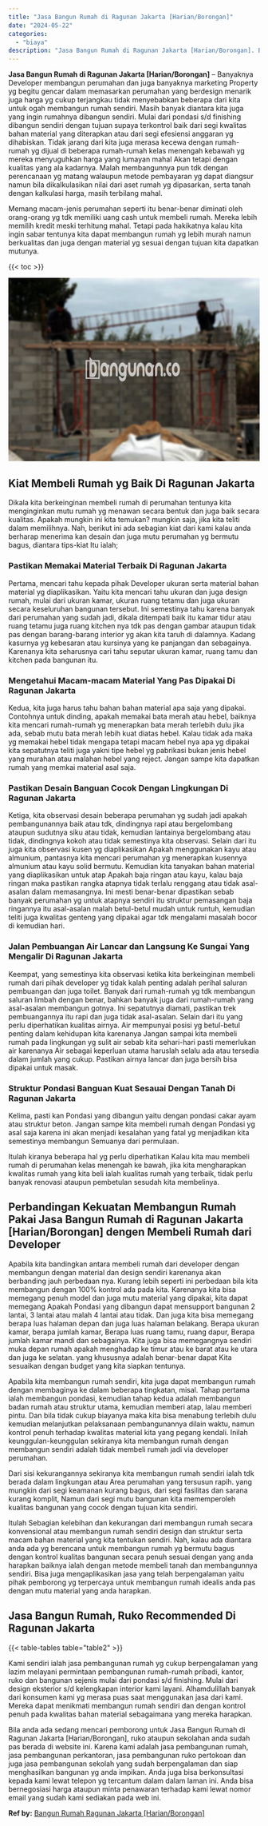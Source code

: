 ```yaml
---
title: "Jasa Bangun Rumah di Ragunan Jakarta [Harian/Borongan]"
date: "2024-05-22"
categories: 
  - "biaya"
description: "Jasa Bangun Rumah di Ragunan Jakarta [Harian/Borongan]. Bila anda ada sedang mencari pemborong untuk Jasa Bangun Rumah di Ragunan Jakarta [Harian/Borongan]..."
---
```


**Jasa Bangun Rumah di Ragunan Jakarta \[Harian/Borongan\]** – Banyaknya Developer membangun perumahan dan juga banyaknya marketing Property yg begitu gencar dalam memasarkan perumahan yang berdesign menarik juga harga yg cukup terjangkau tidak menyebabkan beberapa dari kita untuk ogah membangun rumah sendiri. Masih banyak diantara kita juga yang ingin rumahnya dibangun sendiri. Mulai dari pondasi s/d finishing dibangun sendiri dengan tujuan supaya terkontrol baik dari segi kwalitas bahan material yang diterapkan atau dari segi efesiensi anggaran yg dihabiskan. Tidak jarang dari kita juga merasa kecewa dengan rumah-rumah yg dijual di beberapa rumah-rumah kelas menengah kebawah yg mereka menyuguhkan harga yang lumayan mahal Akan tetapi dengan kualitas yang ala kadarnya. Malah membangunnya pun tdk dengan perencanaan yg matang walaupun metode pembayaran yg dapat diangsur namun bila dikalkulasikan nilai dari aset rumah yg dipasarkan, serta tanah dengan kalkulasi harga, masih terbilang mahal.

Memang macam-jenis perumahan seperti itu benar-benar diminati oleh orang-orang yg tdk memiliki uang cash untuk membeli rumah. Mereka lebih memilih kredit meski terhitung mahal. Tetapi pada hakikatnya kalau kita ingin sabar tentunya kita dapat membangun rumah yg lebih murah namun berkualitas dan juga dengan material yg sesuai dengan tujuan kita dapatkan mutunya.

{{< toc >}}

![Jasa Bangun Rumah di Ragunan Jakarta [Harian/Borongan]](/images/borong-bangunan-14.png)

## Kiat Membeli Rumah yg Baik Di Ragunan Jakarta

Dikala kita berkeinginan membeli rumah di perumahan tentunya kita menginginkan mutu rumah yg menawan secara bentuk dan juga baik secara kualitas. Apakah mungkin ini kita temukan? mungkin saja, jika kita teliti dalam memilihnya. Nah, berikut ini ada sebagian kiat dari kami kalau anda berharap menerima kan desain dan juga mutu perumahan yg bermutu bagus, diantara tips-kiat Itu ialah;

### Pastikan Memakai Material Terbaik Di Ragunan Jakarta

Pertama, mencari tahu kepada pihak Developer ukuran serta material bahan material yg diaplikasikan. Yaitu kita mencari tahu ukuran dan juga design rumah, mulai dari ukuran kamar, ukuran ruang tetamu dan juga ukuran secara keseluruhan bangunan tersebut. Ini semestinya tahu karena banyak dari perumahan yang sudah jadi, dikala ditempati baik itu kamar tidur atau ruang tetamu juga ruang kitchen nya tdk pas dengan gambar ataupun tidak pas dengan barang-barang interior yg akan kita taruh di dalamnya. Kadang kasurnya yg kebesaran atau kursinya yang ke panjangan dan sebagainya. Karenanya kita seharusnya cari tahu seputar ukuran kamar, ruang tamu dan kitchen pada bangunan itu.

### Mengetahui Macam-macam Material Yang Pas Dipakai Di Ragunan Jakarta

Kedua, kita juga harus tahu bahan bahan material apa saja yang dipakai. Contohnya untuk dinding, apakah memakai bata merah atau hebel, baiknya kita mencari rumah-rumah yg menerapkan bata merah terlebih dulu jika ada, sebab mutu bata merah lebih kuat diatas hebel. Kalau tidak ada maka yg memakai hebel tidak mengapa tetapi macam hebel nya apa yg dipakai kita sepatutnya teliti juga yakni tipe hebel yg pabrikasi bukan jenis hebel yang murahan atau malahan hebel yang reject. Jangan sampe kita dapatkan rumah yang memkai material asal saja.

### Pastikan Desain Banguan Cocok Dengan Lingkungan Di Ragunan Jakarta

Ketiga, kita observasi desain beberapa perumahan yg sudah jadi apakah pembangunannya baik atau tdk, dindingnya rapi atau bergelombang ataupun sudutnya siku atau tidak, kemudian lantainya bergelombang atau tidak, dindingnya kokoh atau tidak semestinya kita observasi. Selain dari itu juga kita observasi kusen yg diaplikasikan Apakah menggunakan kayu atau almunium, pantasnya kita mencari perumahan yg menerapkan kusennya almunium atau kayu solid bermutu. Kemudian kita tanyakan bahan material yang diaplikasikan untuk atap Apakah baja ringan atau kayu, kalau baja ringan maka pastikan rangka atapnya tidak terlalu renggang atau tidak asal-asalan dalam memasangnya. Ini mesti benar-benar dipastikan sebab banyak perumahan yg untuk atapnya sendiri itu struktur pemasangan baja ringannya itu asal-asalan malah betul-betul mudah untuk runtuh, kemudian teliti juga kwalitas genteng yang dipakai agar tdk mengalami masalah bocor di kemudian hari.

### Jalan Pembuangan Air Lancar dan Langsung Ke Sungai Yang Mengalir Di Ragunan Jakarta

Keempat, yang semestinya kita observasi ketika kita berkeinginan membeli rumah dari pihak developer yg tidak kalah penting adalah perihal saluran pembuangan dan juga toilet. Banyak dari rumah-rumah yg tdk membangun saluran limbah dengan benar, bahkan banyak juga dari rumah-rumah yang asal-asalan membangun gotnya. Ini sepatutnya diamati, pastikan trek pembuangannya itu rapi dan juga tidak asal-asalan. Selain dari itu yang perlu diperhatikan kualitas airnya. Air mempunyai posisi yg betul-betul penting dalam kehidupan kita karenanya Jangan sampai kita membeli rumah pada lingkungan yg sulit air sebab kita sehari-hari pasti memerlukan air karenanya Air sebagai keperluan utama haruslah selalu ada atau tersedia dalam jumlah yang cukup. Pastikan airnya lancar dan juga bersih bisa dipakai untuk masak.

### Struktur Pondasi Banguan Kuat Sesauai Dengan Tanah Di Ragunan Jakarta

Kelima, pasti kan Pondasi yang dibangun yaitu dengan pondasi cakar ayam atau struktur beton. Jangan sampe kita membeli rumah dengan Pondasi yg asal saja karena ini akan menjadi kesalahan yang fatal yg menjadikan kita semestinya membangun Semuanya dari permulaan.

Itulah kiranya beberapa hal yg perlu diperhatikan Kalau kita mau membeli rumah di perumahan kelas menengah ke bawah, jika kita mengharapkan kwalitas rumah yang kita beli ialah kualitas rumah yang terbaik, tidak perlu banyak renovasi ataupun pembetulan sesudah kita membelinya.

## Perbandingan Kekuatan Membangun Rumah Pakai Jasa Bangun Rumah di Ragunan Jakarta \[Harian/Borongan\] dengen Membeli Rumah dari Developer

Apabila kita bandingkan antara membeli rumah dari developer dengan membangun dengan material dan design sendiri karenanya akan berbanding jauh perbedaan nya. Kurang lebih seperti ini perbedaan bila kita membangun dengan 100% kontrol ada pada kita. Karenanya kita bisa memegang penuh model dan juga mutu material yang dipakai, kita dapat memegang Apakah Pondasi yang dibangun dapat mensupport bangunan 2 lantai, 3 lantai atau malah 4 lantai atau tidak. Dan juga kita bisa memegang berapa luas halaman depan dan juga luas halaman belakang. Berapa ukuran kamar, berapa jumlah kamar, Berapa luas ruang tamu, ruang dapur, Berapa jumlah kamar mandi dan sebagainya. Kita juga bisa memegangnya sendiri muka depan rumah apakah menghadap ke timur atau ke barat atau ke utara dan juga ke selatan. yang khususnya adalah benar-benar dapat Kita sesuaikan dengan budget yang kita siapkan tentunya.

Apabila kita membangun rumah sendiri, kita juga dapat membangun rumah dengan membaginya ke dalam beberapa tingkatan, misal. Tahap pertama ialah membangun pondasi, kemudian tahap kedua adalah membangun badan rumah atau struktur utama, kemudian memberi atap, lalau memberi pintu. Dan bila tidak cukup biayanya maka kita bisa menabung terlebih dulu kemudian melanjutkan pelaksanaan pembangunannya dilain waktu, namun kontrol penuh terhadap kwalitas material kita yang pegang kendali. Inilah keunggulan-keunggulan sekiranya kita membangun rumah dengan membangun sendiri adalah tidak membeli rumah jadi via developer perumahan.

Dari sisi kekurangannya sekiranya kita membangun rumah sendiri ialah tdk berada dalam lingkungan atau Area perumahan yang tersusun rapih. yang mungkin dari segi keamanan kurang bagus, dari segi fasilitas dan sarana kurang komplit, Namun dari segi mutu bangunan kita mememperoleh kualitas bangunan yang cocok dengan tujuan kita sendiri.

Itulah Sebagian kelebihan dan kekurangan dari membangun rumah secara konvensional atau membangun rumah sendiri design dan struktur serta macam bahan material yang kita tentukan sendiri. Nah, kalau ada diantara anda ada yg berencana untuk membangun rumah yg bermutu bagus dengan kontrol kualitas bangunan secara penuh sesuai dengan yang anda harapkan baiknya ialah dengan metode membeli tanah dan membangunnya sendiri. Bisa juga mengaplikasikan jasa yang telah berpengalaman yaitu pihak pemborong yg terpercaya untuk membangun rumah idealis anda pas dengan mutu material yang anda harapkan.

## Jasa Bangun Rumah, Ruko Recommended Di Ragunan Jakarta

{{< table-tables table="table2" >}}

Kami sendiri ialah jasa pembangunan rumah yg cukup berpengalaman yang lazim melayani permintaan pembangunan rumah-rumah pribadi, kantor, ruko dan bangunan sejenis mulai dari pondasi s/d finishing. Mulai dari design eksterior s/d kelengkapan interior kami layani. Alhamdulillah banyak dari konsumen kami yg merasa puas saat menggunakan jasa dari kami. Mereka dapat menikmati membangun rumah sendiri dan dengan kontrol penuh pada kwalitas bahan material sebagaimana yang mereka harapkan.

Bila anda ada sedang mencari pemborong untuk Jasa Bangun Rumah di Ragunan Jakarta \[Harian/Borongan\], ruko ataupun sekolahan anda sudah pas berada di website ini. Karena kami adalah jasa pembangunan rumah, jasa pembangunan perkantoran, jasa pembangunan ruko pertokoan dan juga jasa pembangunan sekolah yang sudah berpengalaman dan siap menghasilkan bangunan yg anda impikan. Anda juga bisa berkonsultasi kepada kami lewat telepon yg tercantum dalam dalam laman ini. Anda bisa bernegosiasi harga ataupun minta penawaran terhadap kami lewat nomor email yang sudah kami sediakan pada web ini.

**Ref by:** [Bangun Rumah Ragunan Jakarta [Harian/Borongan]](https://id.wikipedia.org/wiki/Bangun)
